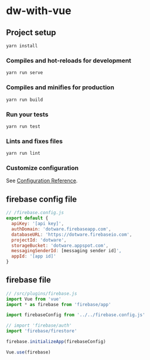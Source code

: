 # dw-with-vue

## Project setup
```
yarn install
```

### Compiles and hot-reloads for development
```
yarn run serve
```

### Compiles and minifies for production
```
yarn run build
```

### Run your tests
```
yarn run test
```

### Lints and fixes files
```
yarn run lint
```

### Customize configuration
See [Configuration Reference](https://cli.vuejs.org/config/).

## firebase config file
```javascript
// /firebase.config.js
export default {
  apiKey: '[api key]',
  authDomain: 'dotware.firebaseapp.com',
  databaseURL: 'https://dotware.firebaseio.com',
  projectId: 'dotware',
  storageBucket: 'dotware.appspot.com',
  messagingSenderId: [messaging sender id]',
  appId: '[app id]'
}
```

## firebase file
```javascript
// /src/plugins/firebase.js
import Vue from 'vue'
import * as firebase from 'firebase/app'

import firebaseConfig from '../../firebase.config.js'

// import 'firebase/auth'
import 'firebase/firestore'

firebase.initializeApp(firebaseConfig)

Vue.use(firebase)

```